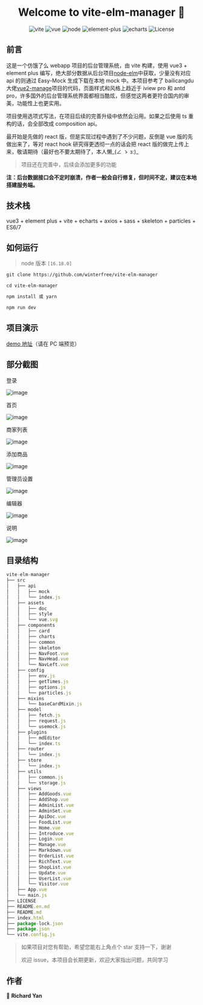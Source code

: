 <h1 align="center">Welcome to vite-elm-manager 👋</h1>

<p align="center">
<img src="https://img.shields.io/badge/vite-%5E4.1.0-yellow" alt="vite">
<img src="https://img.shields.io/badge/vue-%5E3.2.45-brightgreen" alt="vue">
<img src="https://img.shields.io/badge/node-16.18.0-green" alt="node">
<img src="https://img.shields.io/badge/element--plus-%5E2.3.0-blue" alt="element-plus">
<img src="https://img.shields.io/badge/echarts-%5E5.4.2-red" alt="echarts">
<img src="https://img.shields.io/badge/license-MIT-orange" alt="License">
<p>

## 前言

这是一个仿饿了么 webapp 项目的后台管理系统，由 vite 构建，使用 vue3 + element plus 编写，绝大部分数据从后台项目[node-elm](https://github.com/bailicangdu/node-elm)中获取，少量没有对应 api 的则通过 Easy-Mock 生成下载在本地 mock 中。本项目参考了 bailicangdu 大佬[vue2-manage](https://github.com/bailicangdu/vue2-manage)项目的代码，页面样式和风格上趋近于 iview pro 和 antd pro，许多国外的后台管理系统界面都相当酷炫，但感觉这两者更符合国内的审美，功能性上也更实用。

项目使用选项式写法，在项目后续的完善升级中依然会沿用。如果之后使用 ts 重构的话，会全部改成 composition api。

最开始是先做的 react 版，但是实现过程中遇到了不少问题，反倒是 vue 版的先做出来了，等对 react hook 研究得更透彻一点的话会把 react 版的做完上传上来，敬请期待（最好也不要太期待了，本人懒\_(∠ ゝ з:)\_

> 项目还在完善中，后续会添加更多的功能

**注：后台数据接口会不定时崩溃，作者一般会自行修复，但时间不定，建议在本地搭建服务端。**

## 技术栈

vue3 + element plus + vite + echarts + axios + sass + skeleton + particles + ES6/7&#x20;

## 如何运行

> node 版本 `[16.18.0]`

```markdown
git clone https://github.com/winterfree/vite-elm-manager

cd vite-elm-manager

npm install 或 yarn

npm run dev
```

## 项目演示

[demo 地址](http://140.143.128.100:3000)（请在 PC 端预览）

## 部分截图

登录

![image](http://assets.riyahub.com/vue-manage/%E7%99%BB%E5%BD%95.gif)

首页

![image](http://assets.riyahub.com/vue-manage/%E9%A6%96%E9%A1%B5.gif)

商家列表

![image](http://assets.riyahub.com/vue-manage/%E5%95%86%E5%AE%B6%E5%88%97%E8%A1%A8.PNG)

添加商品

![image](http://assets.riyahub.com/vue-manage/%E6%B7%BB%E5%8A%A0%E5%95%86%E5%93%81.PNG)

管理员设置

![image](http://assets.riyahub.com/vue-manage/%E7%AE%A1%E7%90%86%E5%91%98%E8%AE%BE%E7%BD%AE.PNG)

编辑器

![image](http://assets.riyahub.com/vue-manage/%E7%BC%96%E8%BE%91%E5%99%A8.PNG)

说明

![image](http://assets.riyahub.com/vue-manage/%E8%AF%B4%E6%98%8E.PNG)

## 目录结构

```js
vite-elm-manager
├── src
│   ├── api
│   │   ├── mock
│   │   └── index.js
│   ├── assets
│   │   ├── doc
│   │   ├── style
│   │   └── vue.svg
│   ├── components
│   │   ├── card
│   │   ├── charts
│   │   ├── common
│   │   ├── skeleton
│   │   ├── NavFoot.vue
│   │   ├── NavHead.vue
│   │   └── NavLeft.vue
│   ├── config
│   │   ├── env.js
│   │   ├── getTimes.js
│   │   ├── options.js
│   │   └── particles.js
│   ├── mixins
│   │   └── baseCardMixin.js
│   ├── model
│   │   ├── fetch.js
│   │   ├── request.js
│   │   └── usemock.js
│   ├── plugins
│   │   ├── mdEditor
│   │   └── index.ts
│   ├── router
│   │   └── index.js
│   ├── store
│   │   └── index.js
│   ├── utils
│   │   ├── common.js
│   │   └── storage.js
│   ├── views
│   │   ├── AddGoods.vue
│   │   ├── AddShop.vue
│   │   ├── AdminList.vue
│   │   ├── AdminSet.vue
│   │   ├── ApiDoc.vue
│   │   ├── FoodList.vue
│   │   ├── Home.vue
│   │   ├── Introduce.vue
│   │   ├── Login.vue
│   │   ├── Manage.vue
│   │   ├── Markdown.vue
│   │   ├── OrderList.vue
│   │   ├── RichText.vue
│   │   ├── ShopList.vue
│   │   ├── Update.vue
│   │   ├── UserList.vue
│   │   └── Visitor.vue
│   ├── App.vue
│   └── main.js
├── LICENSE
├── README.en.md
├── README.md
├── index.html
├── package-lock.json
├── package.json
└── vite.config.js
```

> 如果项目对您有帮助，希望您能右上角点个 star 支持一下，谢谢
>
> 欢迎 issue，本项目会长期更新，欢迎大家指出问题，共同学习

## 作者

👤 **Richard Yan**
